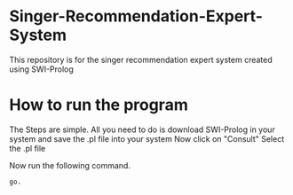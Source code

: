 # Singer-Recommendation-Expert-System
This repository is for the singer recommendation expert system created using SWI-Prolog

# How to run the program

The Steps are simple.
All you need to do is download SWI-Prolog in your system and save the .pl file into your system
Now click on "Consult"
Select the .pl file

Now run the following command.

```
go.
```
